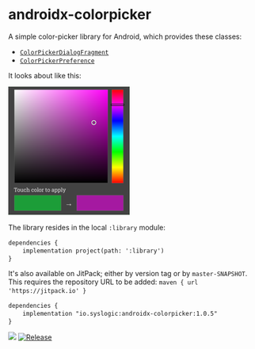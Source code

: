 # androidx-colorpicker
A simple color-picker library for Android, which provides these classes:

 - [`ColorPickerDialogFragment`](https://github.com/syslogic/androidx-colorpicker/blob/master/library/src/main/java/io/syslogic/colorpicker/ColorPickerDialogFragment.java)
 - [`ColorPickerPreference`](https://github.com/syslogic/androidx-colorpicker/blob/master/library/src/main/java/io/syslogic/colorpicker/ColorPickerPreference.java)

It looks about like this:

  ![Screenshot 01](https://raw.githubusercontent.com/syslogic/androidx-colorpicker/master/screenshots/screenshot_01.png)

The library resides in the local `:library` module:

    dependencies {
        implementation project(path: ':library')
    }

It's also available on JitPack; either by version tag or by `master-SNAPSHOT`.<br/>
This requires the repository URL to be added: `maven { url 'https://jitpack.io' }`

    dependencies {
        implementation "io.syslogic:androidx-colorpicker:1.0.5"
    }

[![](https://jitci.com/gh/syslogic/androidx-colorpicker/svg)](https://jitci.com/gh/syslogic/androidx-colorpicker) [![Release](https://jitpack.io/v/syslogic/androidx-colorpicker.svg)](https://jitpack.io/#io.syslogic/androidx-colorpicker)

